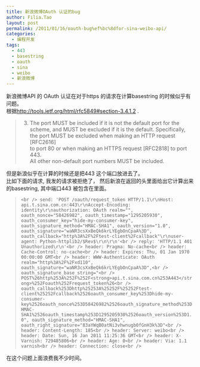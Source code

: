 ```yaml
---
title: 新浪微博OAuth 认证的bug
author: Filia.Tao
layout: post
permalink: /2011/01/16/oauth-bug%ef%bc%8dfor-sina-weibo-api/
categories:
  - 编程开发
tags:
  - 443
  - basestring
  - oauth
  - sina
  - weibo
  - 新浪微博
---
```

新浪微博API 的 OAuth 认证在对于https 的请求在计算basestring 的时候似乎有问题。  
根据<http://tools.ietf.org/html/rfc5849#section-3.4.1.2> . 

> 3. The port MUST be included if it is not the default port for the  
> scheme, and MUST be excluded if it is the default. Specifically,  
> the port MUST be excluded when making an HTTP request [RFC2616]  
> to port 80 or when making an HTTPS request [RFC2818] to port 443.  
> All other non-default port numbers MUST be included. 

但是新浪似乎在计算的时候还是把443 这个端口放进去了。  
比如下面的请求, 我发的请求被拒绝了， 然后新浪在返回的头里面给出它计算出来的basestring, 其中端口443 被包含在里面。 

> `<br />
send: 'POST /oauth/request_token HTTP/1.1\r\nHost: api.t.sina.com.cn:443\r\nAccept-Encoding: identity\r\nauthorization: OAuth realm="", oauth_nonce="58426982", oauth_timestamp="1295205930", oauth_consumer_key="hide-my-consumer-key", oauth_signature_method="HMAC-SHA1", oauth_version="1.0", oauth_signature="waNR3csXxBeQk6krLYEgbOnCpaA%3D", oauth_callback="http%3A%2F%2Ftest-client%2Fcallback"\r\nuser-agent: Python-httplib2/$Rev$\r\n\r\n'<br />
reply: 'HTTP/1.1 401 Unauthorized\r\n'<br />
header: Pragma: No-cache<br />
header: Cache-Control: no-cache<br />
header: Expires: Thu, 01 Jan 1970 00:00:00 GMT<br />
header: WWW-Authenticate: OAuth realm="http%3A%2F%2Fxd110", oauth_signature="waNR3csXxBeQk6krLYEgbOnCpaA%3D",<br />
oauth_signature_base_string="<br />
POST%26http%253A%252F%252F<strong>api.t.sina.com.cn%253A443</strong>%252Foauth%252Frequest_token%26<br />
oauth_callback%253Dhttp%25253A%25252F%25252Ftest-client%25252Fcallback%2526oauth_consumer_key%253Dhide-my-consumer-key%2526oauth_nonce%253D58426982%2526oauth_signature_method%253DHMAC-SHA1%2526oauth_timestamp%253D1295205930%2526oauth_version%253D1.0", oauth_signature_method="HMAC-SHA1", oauth_right_signature="83aYWqB0atNi3vhwnugb0fGnH3k%3D"<br />
header: Content-Length: 185<br />
header: Server: weibo<br />
header: Date: Sun, 16 Jan 2011 11:25:36 GMT<br />
header: X-Varnish: 729485806<br />
header: Age: 0<br />
header: Via: 1.1 varnish<br />
header: Connection: close<br />
` 

在这个问题上面浪费我不少时间。